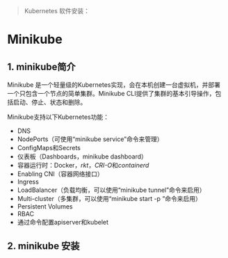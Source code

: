 > Kubernetes 软件安装：

# Minikube

## 1. minikube简介

Minikube 是一个轻量级的Kubernetes实现，会在本机创建一台虚拟机，并部署一个只包含一个节点的简单集群。Minikube CLI提供了集群的基本引导操作，包括启动、停止、状态和删除。

Minikube支持以下Kubernetes功能：

- DNS
- NodePorts（可使用“minikube service”命令来管理）
- ConfigMaps和Secrets
- 仪表板（Dashboards，minikube dashboard）
- 容器运行时：Docker，*rkt*，*CRI-O*和*containerd*
- Enabling CNI（容器网络接口）
- Ingress
- LoadBalancer（负载均衡，可以使用“minikube tunnel”命令来启用）
- Multi-cluster（多集群，可以使用“minikube start -p <name>”命令来启用）
- Persistent Volumes
- RBAC
- 通过命令配置apiserver和kubelet

## 2. minikube 安装